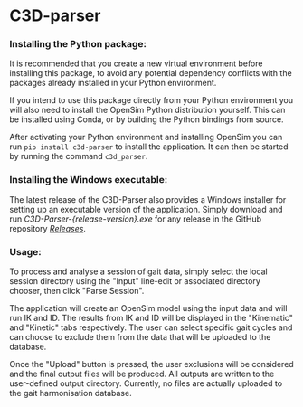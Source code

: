 # C3D-parser

### Installing the Python package:

It is recommended that you create a new virtual environment before installing this package, to
avoid any potential dependency conflicts with the packages already installed in your Python
environment.

If you intend to use this package directly from your Python environment you will also need to
install the OpenSim Python distribution yourself. This can be installed using Conda, or by building
the Python bindings from source.

After activating your Python environment and installing OpenSim you can run
`pip install c3d-parser` to install the application. It can then be started by running the command
`c3d_parser`.

### Installing the Windows executable:

The latest release of the C3D-Parser also provides a Windows installer for setting up an executable
version of the application. Simply download and run _C3D-Parser-{release-version}.exe_ for any
release in the GitHub repository [_Releases_](https://github.com/tsalemink/C3D-parser/releases).

### Usage:

To process and analyse a session of gait data, simply select the local session directory using
the "Input" line-edit or associated directory chooser, then click "Parse Session".

The application will create an OpenSim model using the input data and will run IK and ID. The
results from IK and ID will be displayed in the "Kinematic" and "Kinetic" tabs respectively.
The user can select specific gait cycles and can choose to exclude them from the data that will
be uploaded to the database.

Once the "Upload" button is pressed, the user exclusions will be considered and the final output
files will be produced. All outputs are written to the user-defined output directory. Currently,
no files are actually uploaded to the gait harmonisation database.
